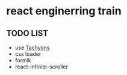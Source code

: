 # react enginerring train

## TODO LIST
- use [Tachyons](https://tachyons.io/)
- css loader
- formik
- react-infinite-scroller